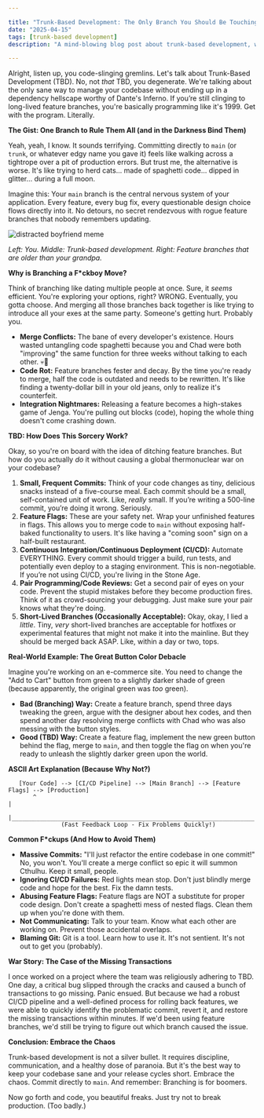 ```yaml
---

title: "Trunk-Based Development: The Only Branch You Should Be Touching (Unless You're Lost in Git Hell)"
date: "2025-04-15"
tags: [trunk-based development]
description: "A mind-blowing blog post about trunk-based development, written for chaotic Gen Z engineers. Because branching is for boomers."

---
```


Alright, listen up, you code-slinging gremlins. Let's talk about Trunk-Based Development (TBD). No, not *that* TBD, you degenerate. We're talking about the only sane way to manage your codebase without ending up in a dependency hellscape worthy of Dante's Inferno. If you’re still clinging to long-lived feature branches, you're basically programming like it's 1999. Get with the program. Literally.

**The Gist: One Branch to Rule Them All (and in the Darkness Bind Them)**

Yeah, yeah, I know. It sounds terrifying. Committing directly to `main` (or `trunk`, or whatever edgy name you gave it) feels like walking across a tightrope over a pit of production errors. But trust me, the alternative is worse. It's like trying to herd cats... made of spaghetti code... dipped in glitter... during a full moon.

Imagine this: Your `main` branch is the central nervous system of your application. Every feature, every bug fix, every questionable design choice flows directly into it. No detours, no secret rendezvous with rogue feature branches that nobody remembers updating.

![distracted boyfriend meme](https://i.imgflip.com/30b1gx.jpg)

*Left: You. Middle: Trunk-based development. Right: Feature branches that are older than your grandpa.*

**Why is Branching a F*ckboy Move?**

Think of branching like dating multiple people at once. Sure, it *seems* efficient. You're exploring your options, right? WRONG. Eventually, you gotta choose. And merging all those branches back together is like trying to introduce all your exes at the same party. Someone's getting hurt. Probably you.

* **Merge Conflicts:** The bane of every developer's existence. Hours wasted untangling code spaghetti because you and Chad were both "improving" the same function for three weeks without talking to each other. 💀🙏
* **Code Rot:** Feature branches fester and decay. By the time you're ready to merge, half the code is outdated and needs to be rewritten. It's like finding a twenty-dollar bill in your old jeans, only to realize it's counterfeit.
* **Integration Nightmares:** Releasing a feature becomes a high-stakes game of Jenga. You're pulling out blocks (code), hoping the whole thing doesn't come crashing down.

**TBD: How Does This Sorcery Work?**

Okay, so you're on board with the idea of ditching feature branches. But how do you actually *do* it without causing a global thermonuclear war on your codebase?

1.  **Small, Frequent Commits:** Think of your code changes as tiny, delicious snacks instead of a five-course meal. Each commit should be a small, self-contained unit of work. Like, *really* small. If you’re writing a 500-line commit, you’re doing it wrong. Seriously.
2.  **Feature Flags:** These are your safety net. Wrap your unfinished features in flags. This allows you to merge code to `main` without exposing half-baked functionality to users. It's like having a "coming soon" sign on a half-built restaurant.
3.  **Continuous Integration/Continuous Deployment (CI/CD):** Automate EVERYTHING. Every commit should trigger a build, run tests, and potentially even deploy to a staging environment. This is non-negotiable. If you’re not using CI/CD, you're living in the Stone Age.
4.  **Pair Programming/Code Reviews:** Get a second pair of eyes on your code. Prevent the stupid mistakes before they become production fires. Think of it as crowd-sourcing your debugging. Just make sure your pair knows what they're doing.
5.  **Short-Lived Branches (Occasionally Acceptable):** Okay, okay, I lied a *little*. Tiny, *very* short-lived branches are acceptable for hotfixes or experimental features that might not make it into the mainline. But they should be merged back ASAP. Like, within a day or two, tops.

**Real-World Example: The Great Button Color Debacle**

Imagine you're working on an e-commerce site. You need to change the "Add to Cart" button from green to a slightly darker shade of green (because apparently, the original green was *too* green).

*   **Bad (Branching) Way:** Create a feature branch, spend three days tweaking the green, argue with the designer about hex codes, and then spend another day resolving merge conflicts with Chad who was also messing with the button styles.
*   **Good (TBD) Way:** Create a feature flag, implement the new green button behind the flag, merge to `main`, and then toggle the flag on when you're ready to unleash the slightly darker green upon the world.

**ASCII Art Explanation (Because Why Not?)**

```
   [Your Code] --> [CI/CD Pipeline] --> [Main Branch] --> [Feature Flags] --> [Production]
       ^                                                                    |
       |_____________________________________________________________________|
               (Fast Feedback Loop - Fix Problems Quickly!)
```

**Common F*ckups (And How to Avoid Them)**

*   **Massive Commits:** "I'll just refactor the entire codebase in one commit!" No, you won't. You'll create a merge conflict so epic it will summon Cthulhu. Keep it small, people.
*   **Ignoring CI/CD Failures:** Red lights mean stop. Don't just blindly merge code and hope for the best. Fix the damn tests.
*   **Abusing Feature Flags:** Feature flags are NOT a substitute for proper code design. Don't create a spaghetti mess of nested flags. Clean them up when you're done with them.
*   **Not Communicating:** Talk to your team. Know what each other are working on. Prevent those accidental overlaps.
*   **Blaming Git:** Git is a tool. Learn how to use it. It's not sentient. It's not out to get you (probably).

**War Story: The Case of the Missing Transactions**

I once worked on a project where the team was religiously adhering to TBD. One day, a critical bug slipped through the cracks and caused a bunch of transactions to go missing. Panic ensued. But because we had a robust CI/CD pipeline and a well-defined process for rolling back features, we were able to quickly identify the problematic commit, revert it, and restore the missing transactions within minutes. If we'd been using feature branches, we'd still be trying to figure out which branch caused the issue.

**Conclusion: Embrace the Chaos**

Trunk-based development is not a silver bullet. It requires discipline, communication, and a healthy dose of paranoia. But it's the best way to keep your codebase sane and your release cycles short. Embrace the chaos. Commit directly to `main`. And remember: Branching is for boomers.

Now go forth and code, you beautiful freaks. Just try not to break production. (Too badly.)
